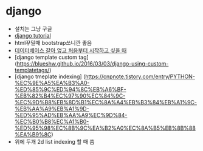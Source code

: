 # django

- 설치는 그냥 구글
- [django tutorial](https://docs.djangoproject.com/ko/3.1/intro/tutorial01/)
- html꾸밀때 bootstrap쓰니깐 좋음
- [데이터베이스 갈아 엎고 처음부터 시작하고 싶을 때](https://yuda.dev/216)
- [django template custom tag] (https://blueshw.github.io/2016/03/03/django-using-custom-templatetags/)
- [django tmeplate indexing] (https://cnpnote.tistory.com/entry/PYTHON-%EC%9E%A5%EA%B3%A0-%ED%85%9C%ED%94%8C%EB%A6%BF-%EB%82%B4%EC%97%90%EC%84%9C-%EC%9D%B8%EB%8D%B1%EC%8A%A4%EB%B3%84%EB%A1%9C-%EB%AA%A9%EB%A1%9D-%ED%95%AD%EB%AA%A9%EC%9D%84-%EC%B0%B8%EC%A1%B0-%ED%95%98%EC%8B%9C%EA%B2%A0%EC%8A%B5%EB%8B%88%EA%B9%8C)
- 위에 두개 2d list indexing 할 때 씀

